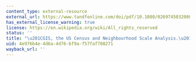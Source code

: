 ```yaml
---
content_type: external-resource
external_url: https://www.tandfonline.com/doi/pdf/10.1080/0269745032000168269
has_external_license_warning: true
license: https://en.wikipedia.org/wiki/All_rights_reserved
status: ''
title: "\u201CGIS, the US Census and Neighbourhood Scale Analysis.\u201D"
uid: 4e976b4e-4d6a-4d76-bf9a-f57faf708271
wayback_url: ''
---
```

